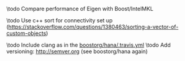 \todo Compare performance of Eigen with Boost/IntelMKL

\todo Use c++ sort for connectivity set up (https://stackoverflow.com/questions/1380463/sorting-a-vector-of-custom-objects)


\todo Include clang as in the [boostorg/hana/.travis.yml](https://github.com/boostorg/hana/blob/master/.travis.yml)
\todo Add versioning: http://semver.org (see boostorg/hana again)

